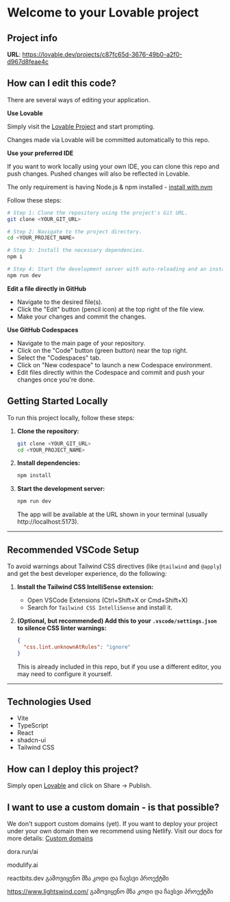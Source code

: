 # Welcome to your Lovable project

## Project info

**URL**: https://lovable.dev/projects/c87fc65d-3676-49b0-a2f0-d967d8feae4c

## How can I edit this code?

There are several ways of editing your application.

**Use Lovable**

Simply visit the [Lovable Project](https://lovable.dev/projects/c87fc65d-3676-49b0-a2f0-d967d8feae4c) and start prompting.

Changes made via Lovable will be committed automatically to this repo.

**Use your preferred IDE**

If you want to work locally using your own IDE, you can clone this repo and push changes. Pushed changes will also be reflected in Lovable.

The only requirement is having Node.js & npm installed - [install with nvm](https://github.com/nvm-sh/nvm#installing-and-updating)

Follow these steps:

```sh
# Step 1: Clone the repository using the project's Git URL.
git clone <YOUR_GIT_URL>

# Step 2: Navigate to the project directory.
cd <YOUR_PROJECT_NAME>

# Step 3: Install the necessary dependencies.
npm i

# Step 4: Start the development server with auto-reloading and an instant preview.
npm run dev
```

**Edit a file directly in GitHub**

- Navigate to the desired file(s).
- Click the "Edit" button (pencil icon) at the top right of the file view.
- Make your changes and commit the changes.

**Use GitHub Codespaces**

- Navigate to the main page of your repository.
- Click on the "Code" button (green button) near the top right.
- Select the "Codespaces" tab.
- Click on "New codespace" to launch a new Codespace environment.
- Edit files directly within the Codespace and commit and push your changes once you're done.

## Getting Started Locally

To run this project locally, follow these steps:

1. **Clone the repository:**
   ```sh
   git clone <YOUR_GIT_URL>
   cd <YOUR_PROJECT_NAME>
   ```
2. **Install dependencies:**
   ```sh
   npm install
   ```
3. **Start the development server:**
   ```sh
   npm run dev
   ```
   The app will be available at the URL shown in your terminal (usually http://localhost:5173).

---

## Recommended VSCode Setup

To avoid warnings about Tailwind CSS directives (like `@tailwind` and `@apply`) and get the best developer experience, do the following:

1. **Install the Tailwind CSS IntelliSense extension:**
   - Open VSCode Extensions (Ctrl+Shift+X or Cmd+Shift+X)
   - Search for `Tailwind CSS IntelliSense` and install it.

2. **(Optional, but recommended) Add this to your `.vscode/settings.json` to silence CSS linter warnings:**
   ```json
   {
     "css.lint.unknownAtRules": "ignore"
   }
   ```
   This is already included in this repo, but if you use a different editor, you may need to configure it yourself.

---

## Technologies Used

- Vite
- TypeScript
- React
- shadcn-ui
- Tailwind CSS

## How can I deploy this project?

Simply open [Lovable](https://lovable.dev/projects/c87fc65d-3676-49b0-a2f0-d967d8feae4c) and click on Share -> Publish.

## I want to use a custom domain - is that possible?

We don't support custom domains (yet). If you want to deploy your project under your own domain then we recommend using Netlify. Visit our docs for more details: [Custom domains](https://docs.lovable.dev/tips-tricks/custom-domain/)


dora.run/ai 

modulify.ai

reactbits.dev  გამოვიყენო მზა კოდი და ჩავსვი პროექტში

https://www.lightswind.com/  გამოვიყენო მზა კოდი და ჩავსვი პროექტში

